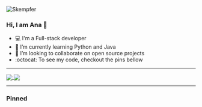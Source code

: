 ![Skempfer](https://images.unsplash.com/photo-1573486433811-a9eb5b1688a1?ixlib=rb-1.2.1&ixid=eyJhcHBfaWQiOjEyMDd9&auto=format&fit=crop&w=400&q=60)


### Hi, I am Ana :information_desk_person:

- :computer: I'm a Full-stack developer 
- 🌱 I’m currently learning Python and Java
- 👯 I’m looking to collaborate on open source projects
- :octocat: To see my code, checkout the pins bellow

___________________________________________________________________________________________________________________________________________________

<a href="https://github.com/skempfer/github-readme-stats">
  <img align="center" src="https://github-readme-stats.vercel.app/api?username=skempfer&hide=stars,issues&count_private=true&show_icons=true&theme=dracula"/>
</a>
<a href="https://github.com/skempfer/github-readme-stats">
  <img align="center" src="https://github-readme-stats.vercel.app/api/top-langs/?username=skempfer&theme=dracula&layout=compact"/>
</a>

_____________________________________________________________________________________________________________________________________________________

### Pinned







